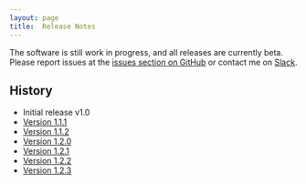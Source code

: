 ```yaml
---
layout: page
title:  Release Notes
---
```


The software is still work in progress, and all releases are currently beta. Please report issues at the [issues section on GitHub](https://github.com/mskg/homey-heating/issues) or contact me on [Slack](https://athomcommunity.slack.com/team/mskg).

## History

* Initial release v1.0
* [Version 1.1.1](/releasenotes/v01-01)
* [Version 1.1.2](/releasenotes/v01-01-02)
* [Version 1.2.0](/releasenotes/v01-02-00)
* [Version 1.2.1](/releasenotes/v01-02-01)
* [Version 1.2.2](/releasenotes/v01-02-02)
* [Version 1.2.3](/releasenotes/v01-02-03)
